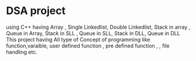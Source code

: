 # DSA project
using C++
having Array , Single Linkedlist, Double Linkedlist,  Stack in array , Queue in Array, Stack in SLL , Queue in SLL, Stack in DLL, Queue in DLL 
This project having All type of Concept of programming like function,varaible, user defined function , pre defined function , , file handling etc.
